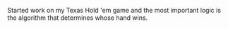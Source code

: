 Started work on my Texas Hold 'em game and the most important logic is the algorithm that determines whose hand wins.
